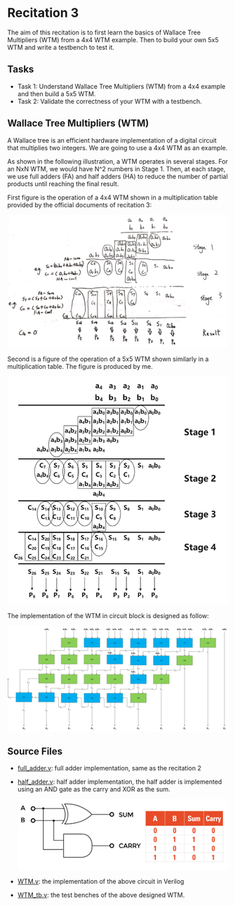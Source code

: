 # Recitation 3
The aim of this recitation is to first learn the basics of Wallace Tree Multipliers (WTM) from a 4x4 WTM example. Then to build your own 5x5 WTM and write a testbench to test it. 

## Tasks

- Task 1: Understand Wallace Tree Multipliers (WTM) from a 4x4 example and then build a 5x5 WTM.
- Task 2: Validate the correctness of your WTM with a testbench.

## Wallace Tree Multipliers (WTM)

A Wallace tree is an efficient hardware implementation of a digital circuit that multiplies two integers. We are going to use a 4x4 WTM as an example.

As shown in the following illustration, a WTM operates in several stages. For an NxN WTM, we would have N^2 numbers in Stage 1. Then, at each stage, we use full adders (FA) and half adders (HA) to reduce the number of partial products until reaching the final result. 

First figure is the operation of a 4x4 WTM shown in a multiplication table provided by the official documents of recitation 3:

**![4x4 WTM operation shown in a multiplication table](../Resources/4x4_calculation_wtm.png)**

Second is a figure of the operation of a 5x5 WTM shown similarly in a multiplication table. The figure is produced by me.

**![5x5 WTM operation shown in a multiplication table](../Resources/5x5_calculation_wtm.png)**

The implementation of the WTM in circuit block is designed as follow:

![circuit design of 5x5 WTM](../Resources/circuit_design_5x5_wtm.png)

## Source Files

- [full_adder.v](full_adder.v): full adder implementation, same as the recitation 2

- [half_adder.v](half_adder.v): half adder implementation, the half adder is implemented using an AND gate as the carry and XOR as the sum.

  ![half adder structure](../Resources/half_adder_structure.png)

- [WTM.v](WTM.v): the implementation of the above circuit in Verilog
- [WTM_tb.v](WTM_tb.v): the test benches of the above designed WTM.
